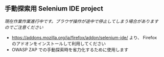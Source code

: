 ## 手動探索用 Selenium IDE project

*現在作業作業進行中です。ブラウザ操作が途中で停止してしまう場合がありますのでご注意ください*

- https://addons.mozilla.org/ja/firefox/addon/selenium-ide/ より、 Firefox のアドオンをインストールして利用してください
- OWASP ZAP での手動探索時を省力化するために使用します

